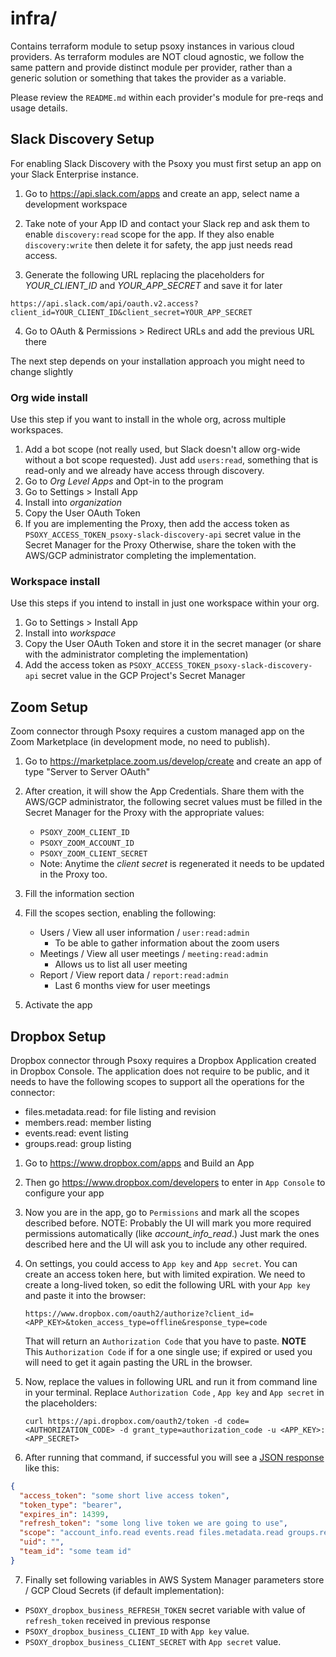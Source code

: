 # infra/

Contains terraform module to setup psoxy instances in various cloud providers. As terraform
modules are NOT cloud agnostic, we follow the same pattern and provide distinct module per
provider, rather than a generic solution or something that takes the provider as a variable.

Please review the `README.md` within each provider's module for pre-reqs and usage details.

## Slack Discovery Setup

For enabling Slack Discovery with the Psoxy you must first setup an app on your Slack Enterprise
instance.

1. Go to https://api.slack.com/apps and create an app, select name a development workspace

2. Take note of your App ID and contact your Slack rep and ask them to enable `discovery:read` scope for the app.
   If they also enable `discovery:write` then delete it for safety, the app just needs read access.

3. Generate the following URL replacing the placeholders for *YOUR_CLIENT_ID* and *YOUR_APP_SECRET* and save it for
   later

`https://api.slack.com/api/oauth.v2.access?client_id=YOUR_CLIENT_ID&client_secret=YOUR_APP_SECRET`

4. Go to OAuth & Permissions > Redirect URLs and add the previous URL there

The next step depends on your installation approach you might need to change slightly

### Org wide install

Use this step if you want to install in the whole org, across multiple workspaces.

1. Add a bot scope (not really used, but Slack doesn't allow org-wide without a bot scope requested).
   Just add `users:read`, something that is read-only and we already have access through discovery.
2. Go to *Org Level Apps* and Opt-in to the program
3. Go to Settings > Install App
4. Install into *organization*
5. Copy the User OAuth Token
6. If you are implementing the Proxy, then add the access token as `PSOXY_ACCESS_TOKEN_psoxy-slack-discovery-api` secret
   value in the Secret Manager for the Proxy
   Otherwise, share the token with the AWS/GCP administrator completing the implementation.

### Workspace install

Use this steps if you intend to install in just one workspace within your org.

1. Go to Settings > Install App
2. Install into *workspace*
3. Copy the User OAuth Token and store it in the secret manager (or share with the administrator completing the
   implementation)
4. Add the access token as `PSOXY_ACCESS_TOKEN_psoxy-slack-discovery-api` secret value in the GCP Project's Secret
   Manager

## Zoom Setup

Zoom connector through Psoxy requires a custom managed app on the Zoom Marketplace (in development
mode, no need to publish).

1. Go to https://marketplace.zoom.us/develop/create and create an app of type "Server to Server OAuth"
2. After creation, it will show the App Credentials. Share them with the AWS/GCP administrator, the
   following secret values must be filled in the Secret Manager for the Proxy with the appropriate values:

    - `PSOXY_ZOOM_CLIENT_ID`
    - `PSOXY_ZOOM_ACCOUNT_ID`
    - `PSOXY_ZOOM_CLIENT_SECRET`
    - Note: Anytime the *client secret* is regenerated it needs to be updated in the Proxy too.

3. Fill the information section

4. Fill the scopes section, enabling the following:

   - Users / View all user information / `user:read:admin`
     - To be able to gather information about the zoom users
   - Meetings / View all user meetings / `meeting:read:admin`
     - Allows us to list all user meeting
   - Report / View report data / `report:read:admin`
     - Last 6 months view for user meetings

5. Activate the app

## Dropbox Setup

Dropbox connector through Psoxy requires a Dropbox Application created in Dropbox Console. The application
does not require to be public, and it needs to have the following scopes to support
all the operations for the connector:

- files.metadata.read: for file listing and revision
- members.read: member listing
- events.read: event listing
- groups.read: group listing

1. Go to https://www.dropbox.com/apps and Build an App
2. Then go https://www.dropbox.com/developers to enter in `App Console` to configure your app
3. Now you are in the app, go to `Permissions` and mark all the scopes described before. NOTE: Probably the UI will mark
   you more required permissions automatically (like *account_info_read*.) Just mark the ones
   described here and the UI will ask you to include any other required.
4. On settings, you could access to `App key` and `App secret`. You can create an access token here, but with limited
   expiration. We need to create a long-lived token, so edit the following URL with your `App key` and paste it into the
   browser:

   `https://www.dropbox.com/oauth2/authorize?client_id=<APP_KEY>&token_access_type=offline&response_type=code`

   That will return an `Authorization Code` that you have to paste.
   **NOTE** This `Authorization Code` if for a one single use; if expired or used you will need to get it again pasting
   the
   URL in the browser.
5. Now, replace the values in following URL and run it from command line in your terminal. Replace `Authorization Code`
   , `App key`
   and `App secret` in the placeholders:

   `curl https://api.dropbox.com/oauth2/token -d code=<AUTHORIZATION_CODE> -d grant_type=authorization_code -u <APP_KEY>:<APP_SECRET>`
6. After running that command, if successful you will see
   a [JSON response](https://www.dropbox.com/developers/documentation/http/documentation#oauth2-authorize) like this:

```json
{
  "access_token": "some short live access token",
  "token_type": "bearer",
  "expires_in": 14399,
  "refresh_token": "some long live token we are going to use",
  "scope": "account_info.read events.read files.metadata.read groups.read members.read team_data.governance.read team_data.governance.write team_data.member",
  "uid": "",
  "team_id": "some team id"
}
```

7. Finally set following variables in AWS System Manager parameters store / GCP Cloud Secrets (if default
   implementation):

- `PSOXY_dropbox_business_REFRESH_TOKEN` secret variable with value of `refresh_token` received in previous response
- `PSOXY_dropbox_business_CLIENT_ID` with `App key` value.
- `PSOXY_dropbox_business_CLIENT_SECRET` with `App secret` value.

